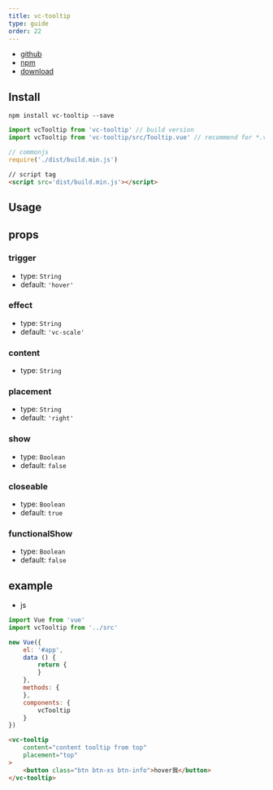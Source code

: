 ```yaml
---
title: vc-tooltip
type: guide
order: 22
---
```


* [github](https://github.com/iwaimai-bi-fe/vc-tooltip)
* [npm](https://www.npmjs.com/package/vc-tooltip)
* [download](https://github.com/iwaimai-bi-fe/vc-tooltip/archive/master.zip)

## Install

``` npm
npm install vc-tooltip --save
```

``` js
import vcTooltip from 'vc-tooltip' // build version
import vcTooltip from 'vc-tooltip/src/Tooltip.vue' // recommend for *.vue project for small bundle size
```

``` js 
// commonjs
require('./dist/build.min.js')
```

``` html
// script tag
<script src='dist/build.min.js'></script>
```

## Usage

## props

### trigger

* type: `String`
* default: `'hover'`

### effect

* type: `String`
* default: `'vc-scale'`

### content

* type: `String`

### placement

* type: `String`
* default: `'right'`

### show

* type: `Boolean`
* default: `false`

### closeable

* type: `Boolean`
* default: `true`

### functionalShow

* type: `Boolean`
* default: `false`

## example

* js

```js
import Vue from 'vue'
import vcTooltip from '../src'

new Vue({
    el: '#app',
    data () {
        return {
        }
    },
    methods: {
    },
    components: {
        vcTooltip
    }
})
```

```html
<vc-tooltip
    content="content tooltip from top"
    placement="top"
>
    <button class="btn btn-xs btn-info">hover我</button>
</vc-tooltip>
```
